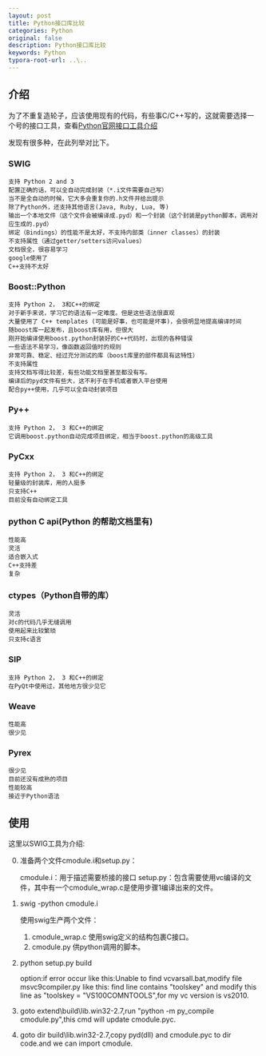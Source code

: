 ```yaml
---
layout: post
title: Python接口库比较
categories: Python
original: false
description: Python接口库比较
keywords: Python
typora-root-url: ..\..
---
```


## 介绍

为了不重复造轮子，应该使用现有的代码，有些事C/C++写的，这就需要选择一个号的接口工具，查看[Python官网接口工具介绍](https://wiki.python.org/moin/IntegratingPythonWithOtherLanguages)

发现有很多种，在此列举对比下。

### SWIG

	支持 Python 2 and 3
	配置正确的话，可以全自动完成封装（*.i文件需要自己写）
	当不是全自动的时候，它大多会重复你的.h文件并给出提示
	除了Python外，还支持其他语言(Java, Ruby, Lua, 等)
	输出一个本地文件（这个文件会被编译成.pyd）和一个封装（这个封装是python脚本，调用对应生成的.pyd）
	绑定（Bindings）的性能不是太好，不支持内部类（inner classes）的封装
	不支持属性（通过getter/setters访问values）
	文档很全，很容易学习
	google使用了
	C++支持不太好

### Boost::Python

	支持 Python 2， 3和C++的绑定
	对于新手来说，学习它的语法有一定难度。但是这些语法很直观
	大量使用了 C++ templates (可能是好事，也可能是坏事)，会很明显地提高编译时间
	随boost库一起发布，且boost库有用，但很大
	刚开始编译使用boost.python封装好的C++代码时，出现的各种错误
	一些语法不易学习，像函数返回值时的规则
	非常可靠、稳定、经过充分测试的库（boost库里的部件都具有这特性）
	不支持属性
	支持文档写得比较差，有些功能文档里甚至都没有写。
	编译后的pyd文件有些大，这不利于在手机或者嵌入平台使用
	配合py++使用，几乎可以全自动封装项目

### Py++

	支持 Python 2， 3 和C++的绑定
	它调用boost.python自动完成项目绑定，相当于boost.python的高级工具

### PyCxx

	支持 Python 2， 3 和C++的绑定
	轻量级的封装库，用的人挺多
	只支持C++
	目前没有自动绑定工具

### python C api(Python 的帮助文档里有)

	性能高
	灵活
	适合嵌入式
	C++支持差
	复杂

### ctypes（Python自带的库）

	灵活
	对c的代码几乎无缝调用
	使用起来比较繁琐
	只支持c语言

### SIP

	支持 Python 2， 3 和C++的绑定
	在PyQt中使用过，其他地方很少见它

### Weave

	性能高
	很少见

### Pyrex

	很少见
	目前还没有成熟的项目
	性能较高
	接近于Python语法

## 使用

这里以SWIG工具为介绍:


0. 准备两个文件cmodule.i和setup.py：

	cmodule.i：用于描述需要桥接的接口
	setup.py：包含需要使用vc编译的文件，其中有一个cmodule_wrap.c是使用步骤1编译出来的文件。

1. swig -python cmodule.i

	使用swig生产两个文件：
	1. cmodule_wrap.c 使用swig定义的结构包裹C接口。
	2. cmodule.py 供python调用的脚本。

2. python setup.py build

	option:if error occur like this:Unable to find vcvarsall.bat,modify file msvc9compiler.py like this:
	find line contains "toolskey" and modify this line as "toolskey = "VS100COMNTOOLS",for my vc version is vs2010.

3. goto extend\build\lib.win32-2.7,run "python -m py_compile cmodule.py",this cmd will update cmodule.pyc.

4. goto dir build\lib.win32-2.7,copy pyd(dll) and cmodule.pyc to dir code.and we can import cmodule.



